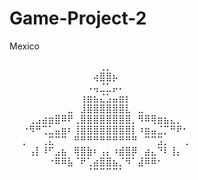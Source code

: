 # Game-Project-2

Mexico

⠀⠀⠀⠀⠀⠀⠀⠀⠀⠀⠀⠀⠀⠀⢀⡀⠀⠀⠀⠀⠀⠀⠀⠀⠀⠀⠀⠀⠀⠀
⠀⠀⠀⠀⠀⠀⠀⠀⠀⠀⠀⠀⠀⢴⣿⣿⡦⠀⠀⠀⠀⠀⠀⠀⠀⠀⠀⠀⠀⠀
⠀⠀⠀⠀⠀⠀⠀⠀⠀⠀⠀⠀⠠⢤⣈⣁⡤⠄⠀⠀⠀⠀⠀⠀⠀⠀⠀⠀⠀⠀
⠀⠀⠀⠀⠀⠀⠀⠀⠀⠀⠀⢰⣶⣦⣌⣡⣤⣶⡆⠀⠀⠀⠀⠀⠀⠀⠀⠀⠀⠀
⠀⠀⠀⠀⠀⠀⠀⠀⠀⣀⠀⣸⣿⣿⣿⣿⣿⣿⣇⠀⣀⠀⠀⠀⠀⠀⠀⠀⠀⠀
⠀⠀⠀⢀⣠⣴⣶⣿⠿⠟⢀⣿⣿⣿⣿⣿⣿⣿⣿⡀⠻⠿⢿⣶⣦⣄⡀⠀⠀⠀
⠀⠀⠐⠻⠛⢉⣁⣤⣶⠆⢸⣿⣿⣿⣿⣿⣿⣿⣿⡇⠰⣶⣤⣈⡉⠛⠟⠂⠀⠀
⠀⠀⡀⠀⠀⢀⣍⠉⠉⠀⠛⠛⠛⠛⠛⠛⠛⠛⠛⠛⠀⠉⠉⣩⡀⠀⠀⢀⠀⠀
⠀⠀⠀⢠⡇⠸⠋⣠⣦⠀⢿⣿⣷⠆⢠⡄⠰⣾⣿⡿⠀⣴⣄⠙⠇⢸⡄⠀⠀⠀
⠀⠀⠀⠀⠀⠀⠐⠿⠿⣧⠈⠟⢁⣴⣿⣿⣦⡈⠻⠁⣼⠿⠿⠂⠀⠀⠀⠀⠀⠀
⠀⠀⠀⠀⠀⠀⠀⠀⠀⠀⠀⠀⠈⠉⠉⠉⠉⠁⠀⠀⠀⠀⠀⠀⠀⠀⠀⠀⠀⠀
